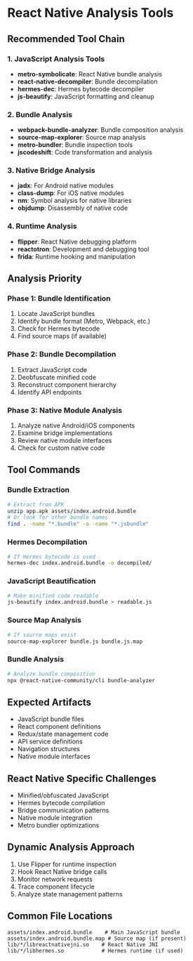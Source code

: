 # React Native Analysis Tools

## Recommended Tool Chain

### 1. JavaScript Analysis Tools

- **metro-symbolicate**: React Native bundle analysis
- **react-native-decompiler**: Bundle decompilation
- **hermes-dec**: Hermes bytecode decompiler
- **js-beautify**: JavaScript formatting and cleanup

### 2. Bundle Analysis

- **webpack-bundle-analyzer**: Bundle composition analysis
- **source-map-explorer**: Source map analysis
- **metro-bundler**: Bundle inspection tools
- **jscodeshift**: Code transformation and analysis

### 3. Native Bridge Analysis

- **jadx**: For Android native modules
- **class-dump**: For iOS native modules
- **nm**: Symbol analysis for native libraries
- **objdump**: Disassembly of native code

### 4. Runtime Analysis

- **flipper**: React Native debugging platform
- **reactotron**: Development and debugging tool
- **frida**: Runtime hooking and manipulation

## Analysis Priority

### Phase 1: Bundle Identification

1. Locate JavaScript bundles
2. Identify bundle format (Metro, Webpack, etc.)
3. Check for Hermes bytecode
4. Find source maps (if available)

### Phase 2: Bundle Decompilation

1. Extract JavaScript code
2. Deobfuscate minified code
3. Reconstruct component hierarchy
4. Identify API endpoints

### Phase 3: Native Module Analysis

1. Analyze native Android/iOS components
2. Examine bridge implementations
3. Review native module interfaces
4. Check for custom native code

## Tool Commands

### Bundle Extraction

```bash
# Extract from APK
unzip app.apk assets/index.android.bundle
# Or look for other bundle names
find . -name "*.bundle" -o -name "*.jsbundle"
```

### Hermes Decompilation

```bash
# If Hermes bytecode is used
hermes-dec index.android.bundle -o decompiled/
```

### JavaScript Beautification

```bash
# Make minified code readable
js-beautify index.android.bundle > readable.js
```

### Source Map Analysis

```bash
# If source maps exist
source-map-explorer bundle.js bundle.js.map
```

### Bundle Analysis

```bash
# Analyze bundle composition
npx @react-native-community/cli bundle-analyzer
```

## Expected Artifacts

- JavaScript bundle files
- React component definitions
- Redux/state management code
- API service definitions
- Navigation structures
- Native module interfaces

## React Native Specific Challenges

- Minified/obfuscated JavaScript
- Hermes bytecode compilation
- Bridge communication patterns
- Native module integration
- Metro bundler optimizations

## Dynamic Analysis Approach

1. Use Flipper for runtime inspection
2. Hook React Native bridge calls
3. Monitor network requests
4. Trace component lifecycle
5. Analyze state management patterns

## Common File Locations

```
assets/index.android.bundle    # Main JavaScript bundle
assets/index.android.bundle.map # Source map (if present)
lib/*/libreactnativejni.so    # React Native JNI
lib/*/libhermes.so            # Hermes runtime (if used)
```
